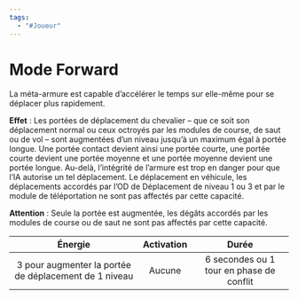 ```yaml
---
tags:
  - "#Joueur"
---
```

# Mode Forward

La méta-armure est capable d’accélérer le temps sur elle-même pour se déplacer plus rapidement.

**Effet** : Les portées de déplacement du chevalier – que ce soit son déplacement normal ou ceux octroyés par les modules de course, de saut ou de vol – sont augmentées d’un niveau jusqu’à un maximum égal à portée longue. Une portée contact devient ainsi une portée courte, une portée courte devient une portée moyenne et une portée moyenne devient une portée longue. Au-delà, l’intégrité de l’armure est trop en danger pour que l’IA autorise un tel déplacement. Le déplacement en véhicule, les déplacements accordés par l’OD de Déplacement de niveau 1 ou 3 et par le module de téléportation ne sont pas affectés par cette capacité.

**Attention** : Seule la portée est augmentée, les dégâts accordés par les modules de course ou de saut ne sont pas affectés par cette capacité.

|                        Énergie                        | Activation |                  Durée                   |
| :---------------------------------------------------: | :--------: | :--------------------------------------: |
| 3 pour augmenter la portée de déplacement de 1 niveau |   Aucune   | 6 secondes ou 1 tour en phase de conflit |
